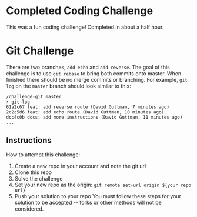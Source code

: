 # Completed Coding Challenge
This was a fun coding challenge!  Completed in about a half hour.

# Git Challenge
There are two branches, `add-echo` and `add-reverse`. The goal of this challenge is to use `git rebase` to bring both commits onto master. When finished there should be no merge commits or branching. For example, `git log` on the `master` branch should look similar to this:
```
/challenge-git master
⚡ git log
61a2c67 feat: add reverse route (David Guttman, 7 minutes ago)
2c2c5d6 feat: add echo route (David Guttman, 10 minutes ago)
dcc4c0b docs: add more instructions (David Guttman, 11 minutes ago)
...
```
## Instructions
How to attempt this challenge:
1) Create a new repo in your account and note the git url
2) Clone this repo
3) Solve the challenge
4) Set your new repo as the origin: `git remote set-url origin ${your repo url}`
5) Push your solution to your repo
You must follow these steps for your solution to be accepted -- forks or other methods will not be considered.
